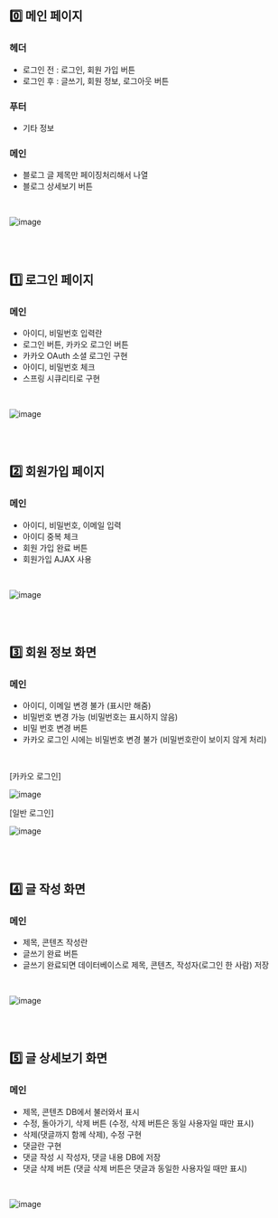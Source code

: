 ## 0️⃣ 메인 페이지

### 헤더

- 로그인 전 : 로그인, 회원 가입 버튼
- 로그인 후 : 글쓰기, 회원 정보, 로그아웃 버튼

### 푸터

- 기타 정보


### 메인

- 블로그 글 제목만 페이징처리해서 나열
- 블로그 상세보기 버튼

<br>


![image](https://user-images.githubusercontent.com/62919440/162341194-1bdc3acd-68a7-4fd1-9ede-523af885b190.png)


<br>
<br>

## 1️⃣ 로그인 페이지

### 메인

- 아이디, 비밀번호 입력란
- 로그인 버튼, 카카오 로그인 버튼
- 카카오 OAuth 소셜 로그인 구현
- 아이디, 비밀번호 체크
- 스프링 시큐리티로 구현

<br>

![image](https://user-images.githubusercontent.com/62919440/162341219-d2e365f2-16c7-4c2a-81ea-876cb9f89496.png)


<br><br>

## 2️⃣ 회원가입 페이지

### 메인

- 아이디, 비밀번호, 이메일 입력
- 아이디 중복 체크
- 회원 가입 완료 버튼
- 회원가입 AJAX 사용

<br>

![image](https://user-images.githubusercontent.com/62919440/162341269-01d37da6-f926-44c4-9c73-8fe2dadc7aba.png)


<br>
<br>

## 3️⃣ 회원 정보 화면

### 메인

- 아이디, 이메일 변경 불가 (표시만 해줌)
- 비밀번호 변경 가능 (비밀번호는 표시하지 않음)
- 비밀 번호 변경 버튼
- 카카오 로그인 시에는 비밀번호 변경 불가 (비밀번호란이 보이지 않게 처리)

<br>

[카카오 로그인]

![image](https://user-images.githubusercontent.com/62919440/162341304-704a264f-9fec-43cd-a062-1d02cc094713.png)

[일반 로그인]

![image](https://user-images.githubusercontent.com/62919440/162341333-2c16e094-bc91-4861-9a0f-903377b082ac.png)

<br>
<br>

## 4️⃣ 글 작성 화면

### 메인

- 제목, 콘텐츠 작성란
- 글쓰기 완료 버튼
- 글쓰기 완료되면 데이터베이스로 제목, 콘텐츠, 작성자(로그인 한 사람) 저장

<br>

![image](https://user-images.githubusercontent.com/62919440/162341512-80beeb22-e24c-4f0d-b3ca-7cb7c7e4ab61.png)

<br>
<br>

## 5️⃣ 글 상세보기 화면

### 메인

- 제목, 콘텐츠 DB에서 불러와서 표시
- 수정, 돌아가기, 삭제 버튼 (수정, 삭제 버튼은 동일 사용자일 때만 표시)
- 삭제(댓글까지 함께 삭제), 수정 구현
- 댓글란 구현
- 댓글 작성 시 작성자, 댓글 내용 DB에 저장
- 댓글 삭제 버튼 (댓글 삭제 버튼은 댓글과 동일한 사용자일 때만 표시)

<br> 

![image](https://user-images.githubusercontent.com/62919440/162341552-075403ea-863e-40f2-91e2-f2692fc867bd.png)

<br><br>
